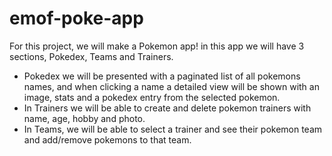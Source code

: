 # emof-poke-app
For this project, we will make a Pokemon app! in this app we will have 3 sections, Pokedex, Teams and Trainers. 
<ul>
  <li>Pokedex we will be presented with a paginated list of all pokemons names, and when clicking a name a detailed view will be shown with an image, 
  stats and a pokedex entry from the selected pokemon.</li>
  <li>In Trainers we will be able to create and delete pokemon trainers with name, age, hobby and photo.</li>
  <li>In Teams, we will be able to select a trainer and see their pokemon team and add/remove pokemons to that team. </li>
</ul>
